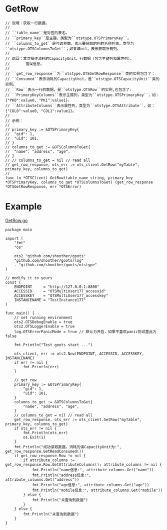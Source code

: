 GetRow
=========
	
	// 说明：获取一行数据。
	//
	// ``table_name``是对应的表名。
	// ``primary_key``是主键，类型为``otstype.OTSPrimaryKey``。
	// ``columns_to_get``是可选参数，表示要获取的列的名称列表，类型为``otstype.OTSColumnsToGet``；如果填nil，表示获取所有列。
	//
	// 返回：本次操作消耗的CapacityUnit、行数据（包含主键列和属性列）。
	//       错误信息。
	//
	// ``get_row_response``为``otstype.OTSGetRowResponse``类的实例包含了：
	// ``Consumed``表示消耗的CapacityUnit，是``otstype.OTSCapacityUnit``类的实例。
	// ``Row``表示一行的数据，是``otstype.OTSRow``的实例,也包含了:
	// ``PrimaryKeyColumns``表示主键列，类型为``otstype.OTSPrimaryKey``，如：{"PK0":value0, "PK1":value1}。
	// ``AttributeColumns``表示属性列，类型为``otstype.OTSAttribute``，如：{"COL0":value0, "COL1":value1}。
	//
	// 示例：
	//
	// primary_key := &OTSPrimaryKey{
	// 	"gid": 1,
	// 	"uid": 101,
	// }
	// columns_to_get := &OTSColumnsToGet{
	// 	"name", "address", "age",
	// }
	// // columns_to_get = nil // read all
	// get_row_response, ots_err := ots_client.GetRow("myTable", primary_key, columns_to_get)
	//
	func (o *OTSClient) GetRow(table_name string, primary_key *OTSPrimaryKey, columns_to_get *OTSColumnsToGet) (get_row_response *OTSGetRowResponse, err *OTSError)

Example
=======
[GetRow.go](https://github.com/shoother/goots/blob/master/example/6-GetRow.go)

	package main
	
	import (
		"fmt"
		"os"
	
		ots2 "github.com/shoother/goots"
		"github.com/shoother/goots/log"
		. "github.com/shoother/goots/otstype"
	)
	
	// modify it to yours
	const (
		ENDPOINT     = "http://127.0.0.1:8800"
		ACCESSID     = "OTSMultiUser177_accessid"
		ACCESSKEY    = "OTSMultiUser177_accesskey"
		INSTANCENAME = "TestInstance177"
	)
	
	func main() {
		// set running environment
		ots2.OTSDebugEnable = true
		ots2.OTSLoggerEnable = true
		log.OTSErrorPanicMode = true // 默认为开启，如果不喜欢panic则设置此为false
	
		fmt.Println("Test goots start ...")
	
		ots_client, err := ots2.New(ENDPOINT, ACCESSID, ACCESSKEY, INSTANCENAME)
		if err != nil {
			fmt.Println(err)
		}
	
		// get_row
		primary_key := &OTSPrimaryKey{
			"gid": 1,
			"uid": 101,
		}
		columns_to_get := &OTSColumnsToGet{
			"name", "address", "age",
		}
		// columns_to_get = nil // read all
		get_row_response, ots_err := ots_client.GetRow("myTable", primary_key, columns_to_get)
		if ots_err != nil {
			fmt.Println(ots_err)
			os.Exit(1)
		}
		fmt.Println("成功读取数据，消耗的读CapacityUnit为:", get_row_response.GetReadConsumed())
		if get_row_response.Row != nil {
			if attribute_columns := get_row_response.Row.GetAttributeColumns(); attribute_columns != nil {
				fmt.Println("name信息:", attribute_columns.Get("name"))
				fmt.Println("address信息:", attribute_columns.Get("address"))
				fmt.Println("age信息:", attribute_columns.Get("age"))
				fmt.Println("mobile信息:", attribute_columns.Get("mobile"))
			} else {
				fmt.Println("未查询到数据")
			}
		} else {
			fmt.Println("未查询到数据")
		}
	}